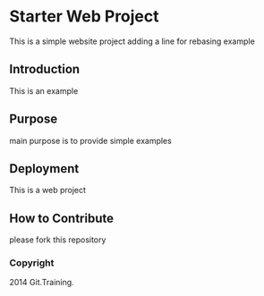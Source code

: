 # Starter Web Project

This is a simple website project adding a line for rebasing example

## Introduction

This is an example 
## Purpose
main purpose is to provide simple examples

## Deployment

This is a web project

## How to Contribute

please fork this repository

### Copyright

2014 Git.Training.